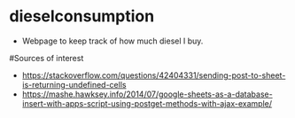 # dieselconsumption
* Webpage to keep track of how much diesel I buy.

#Sources of interest
* https://stackoverflow.com/questions/42404331/sending-post-to-sheet-is-returning-undefined-cells
* https://mashe.hawksey.info/2014/07/google-sheets-as-a-database-insert-with-apps-script-using-postget-methods-with-ajax-example/